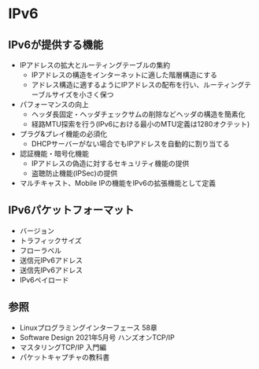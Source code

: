# IPv6
## IPv6が提供する機能
- IPアドレスの拡大とルーティングテーブルの集約
  - IPアドレスの構造をインターネットに適した階層構造にする
  - アドレス構造に適するようにIPアドレスの配布を行い、ルーティングテーブルサイズを小さく保つ
- パフォーマンスの向上
  - ヘッダ長固定・ヘッダチェックサムの削除などヘッダの構造を簡素化
  - 経路MTU探索を行う(IPv6における最小のMTU定義は1280オクテット)
- プラグ&プレイ機能の必須化
  - DHCPサーバーがない場合でもIPアドレスを自動的に割り当てる
- 認証機能・暗号化機能
  - IPアドレスの偽造に対するセキュリティ機能の提供
  - 盗聴防止機能(IPSec)の提供
- マルチキャスト、Mobile IPの機能をIPv6の拡張機能として定義

## IPv6パケットフォーマット
- バージョン
- トラフィックサイズ
- フローラベル
- 送信元IPv6アドレス
- 送信先IPv6アドレス
- IPv6ペイロード

## 参照
- Linuxプログラミングインターフェース 58章
- Software Design 2021年5月号 ハンズオンTCP/IP
- マスタリングTCP/IP 入門編
- パケットキャプチャの教科書
